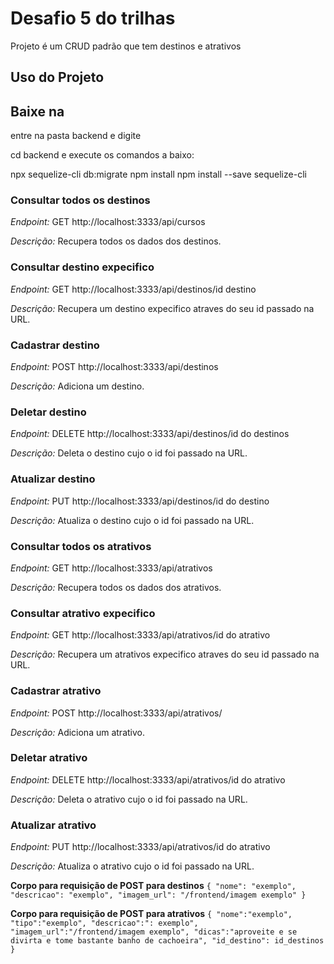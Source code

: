 # Desafio 5 do trilhas

Projeto é um CRUD padrão que tem destinos e atrativos


## Uso do Projeto

## Baixe na 
entre na pasta backend e digite

cd backend e execute os comandos a baixo:

npx sequelize-cli db:migrate
npm install
npm install --save sequelize-cli

### Consultar todos os destinos ###

*Endpoint:* GET http://localhost:3333/api/cursos

*Descrição:* Recupera todos os dados dos destinos.
### Consultar destino expecifico ###

*Endpoint:* GET http://localhost:3333/api/destinos/id destino

*Descrição:* Recupera um destino expecifico atraves do seu id passado na URL.

### Cadastrar destino ###

*Endpoint:* POST http://localhost:3333/api/destinos

*Descrição:* Adiciona um destino.

### Deletar destino ###

*Endpoint:* DELETE http://localhost:3333/api/destinos/id do destinos

*Descrição:* Deleta o destino cujo o id foi passado na URL.

### Atualizar destino ###

*Endpoint:* PUT http://localhost:3333/api/destinos/id do destino

*Descrição:* Atualiza o destino cujo o id foi passado na URL.


### Consultar todos os atrativos ###

*Endpoint:* GET  http://localhost:3333/api/atrativos

*Descrição:* Recupera todos os dados dos atrativos.
### Consultar atrativo expecifico ###

*Endpoint:* GET http://localhost:3333/api/atrativos/id do atrativo

*Descrição:* Recupera um atrativos expecifico atraves do seu id  passado na URL.

### Cadastrar atrativo ###

*Endpoint:* POST http://localhost:3333/api/atrativos/

*Descrição:* Adiciona um atrativo.

### Deletar atrativo ###

*Endpoint:* DELETE http://localhost:3333/api/atrativos/id do atrativo

*Descrição:* Deleta o atrativo cujo o id foi passado na URL.

### Atualizar atrativo ###

*Endpoint:* PUT http://localhost:3333/api/atrativos/id do atrativo

*Descrição:* Atualiza o atrativo cujo o id foi passado na URL.

**Corpo para requisição de POST para destinos** 
`{
    "nome": "exemplo",
    "descricao": "exemplo",
    "imagem_url": "/frontend/imagem exemplo"
}`

**Corpo para requisição de POST para atrativos** 
`{
    "nome":"exemplo",
    "tipo":"exemplo",
    "descricao":": exemplo",
    "imagem_url":"/frontend/imagem exemplo",
    "dicas":"aproveite e se divirta e tome bastante banho de cachoeira",
    "id_destino": id_destinos
}`
